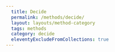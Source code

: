 ```yaml
---
  title: Decide
  permalink: /methods/decide/
  layout: layouts/method-category
  tags: methods
  category: decide
  eleventyExcludeFromCollections: true
---
```

